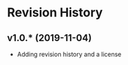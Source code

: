 Revision History
========================

v1.0.* (2019-11-04)
------------------------
* Adding revision history and a license
